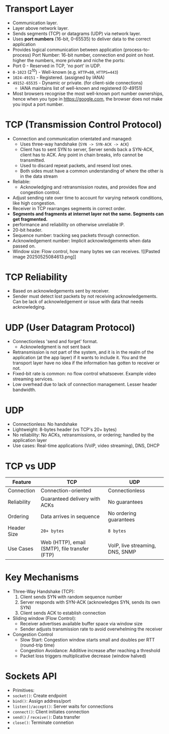 # Transport Layer
- Communication layer.
- Layer above network layer.
- Sends segments (TCP) or datagrams (UDP) via network layer.
- Uses **port numbers** (16-bit, 0-65535) to deliver data to the correct application 
- Provides logical communication between application (process-to-process)
Port Number: 16-bit number, connection end point on host. higher the numbers, more private and niche the ports:
- Port 0 - Reserved in TCP, 'no port' in UDP.
- `0-1023` ($2^{10}$) - Well-known (e.g. `HTTP=80`, `HTTPS=443`)
- `1024-49151` - Registered. (assigned by IANA)
- `49152-65535` - Dynamic or private. (for client-side connections)
	- IANA maintains list of well-known and registered (0-49151)
- Most browsers recognise the most well-known port number ownerships, hence when you type in https://google.com, the browser does not make you input a port number.
# TCP (Transmission Control Protocol)
- Connection and communication orientated and managed:
	- Uses three-way handshake (`SYN -> SYN-ACK -> ACK`)
	- Client has to sent SYN to server, Server sends back a SYN-ACK, client has to ACK. Any point in chain breaks, info cannot be transmitted.
	-  Used to discard repeat packets, and resend lost ones.
	- Both sides must have a common understanding of where the other is in the data stream
- Reliable:
	- Acknowledging and retransmission routes, and provides flow and congestion control. 
- Adjust sending rate over time to account for varying network conditions, like high congestion.
- Receiver in TCP rearranges segments in correct order.
- **Segments and fragments at internet layer not the same. Segments can get fragmented.**
- performance and reliability on otherwise unreliable IP.
- 20-bit header.
- Sequence number: tracking seq packets through connection.
- Acknowledgement number: Implicit acknowledgements when data passed on.
- Window size: Flow control, how many bytes we can receives.
![[Pasted image 20250525084613.png]]
# TCP Reliability
- Based on acknowledgements sent by receiver.
- Sender must detect lost packets by not receiving acknowledgements. Can be lack of acknowledgement or issue with data that needs acknowledging.
# UDP (User Datagram Protocol)
- Connectionless 'send and forget' format.
	- Acknowledgment is not sent back
- Retransmission is not part of the system, and it is in the realm of the application (at the app layer) if it wants to include it. You and the transport layer have no idea if the information has gotten to receiver or not.
- Fixed-bit rate is common: no flow control whatsoever. Example video streaming services.
- Low overhead due to lack of connection management. Lesser header bandwidth.


# UDP
- Connectionless: No handshake
- Lightweight: 8-bytes header (vs TCP's 20+ bytes)
- No reliability: No ACKs, retransmissions, or ordering; handled by the application layer
- Use cases: Real-time applications (VoIP, video streaming), DNS, DHCP

# TCP vs UDP

| Feature     | TCP                                           | UDP                             |
| ----------- | --------------------------------------------- | ------------------------------- |
| Connection  | Connection-oriented                           | Connectionless                  |
| Reliability | Guaranteed delivery with ACKs                 | No guarantees                   |
| Ordering    | Data arrives in sequence                      | No ordering guarantees          |
| Header Size | `20+ bytes`                                   | `8 bytes`                       |
| Use Cases   | Web (HTTP), email (SMTP), file transfer (FTP) | VoIP, live streaming, DNS, SNMP |
# Key Mechanisms
- Three-Way Handshake (TCP):
	1. Client sends SYN with random sequence number
	2. Server responds with SYN-ACK (acknowledges SYN, sends its own SYN)
	3. Client sends ACK to establish connection
- Sliding window (Flow Control):
	- Receiver advertises available buffer space via window size
	- Sender adjusts transmission rate to avoid overwhelming the receiver
- Congestion Control
	- Slow Start: Congestion window starts small and doubles per RTT (round-trip time)
	- Congestion Avoidance: Additive increase after reaching a threshold
	- Packet loss triggers multiplicative decrease (window halved)

# Sockets API
- Primitives:
- `socket()`: Create endpoint
- `bind()`: Assign address/port
- `listen()/accept()`: Server waits for connections
- `connect()`: Client initiates connection
- `send()` / `receive()`: Data transfer
- `close()`: Terminate connetion
- 